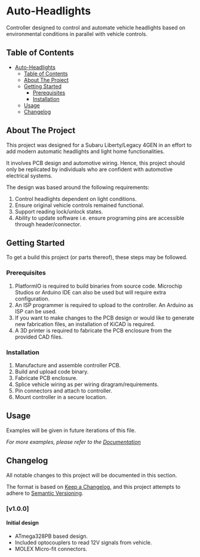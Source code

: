 # Auto-Headlights
Controller designed to control and automate vehicle headlights based on environmental conditions in parallel with vehicle controls.

## Table of Contents
- [Auto-Headlights](#Auto-Headlights)
  - [Table of Contents](#table-of-contents)
  - [About The Project](#about-the-project)
  - [Getting Started](#getting-started)
    - [Prerequisites](#prerequisites)
    - [Installation](#installation)
  - [Usage](#usage)
  - [Changelog](#changelog)

## About The Project
This project was designed for a Subaru Liberty/Legacy 4GEN in an effort to add modern automatic headlights and light home functionalities.

It involves PCB design and automotive wiring. Hence, this project should only be replicated by individuals who are confident with automotive electrical systems.

The design was based around the following requirements:

1. Control headlights dependent on light conditions.
2. Ensure original vehicle controls remained functional.
3. Support reading lock/unlock states.
4. Ability to update software i.e. ensure programing pins are accessible through header/connector.

## Getting Started
To get a build this project (or parts thereof), these steps may be followed.

### Prerequisites
1. PlatformIO is required to build binaries from source code. Microchip Studios or Arduino IDE can also be used but will require extra configuration.
2. An ISP programmer is required to upload to the controller. An Arduino as ISP can be used.
3. If you want to make changes to the PCB design or would like to generate new fabrication files, an installation of KiCAD is required.
4. A 3D printer is required to fabricate the PCB enclosure from the provided CAD files.

### Installation
1. Manufacture and assemble controller PCB.
2. Build and upload code binary.
3. Fabricate PCB enclosure.
4. Splice vehicle wiring as per wiring diragram/requirements.
5. Pin connectors and attach to controller.
6. Mount controller in a secure location.

## Usage
Examples will be given in future iterations of this file.

_For more examples, please refer to the [Documentation](https://)_

## Changelog
All notable changes to this project will be documented in this section.

The format is based on [Keep a Changelog](https://keepachangelog.com/en/1.0.0/),
and this project attempts to adhere to [Semantic Versioning](https://semver.org/spec/v2.0.0.html).

### [v1.0.0]
#### Initial design
- ATmega328PB based design.
- Included optocouplers to read 12V signals from vehicle.
- MOLEX Micro-fit connectors.